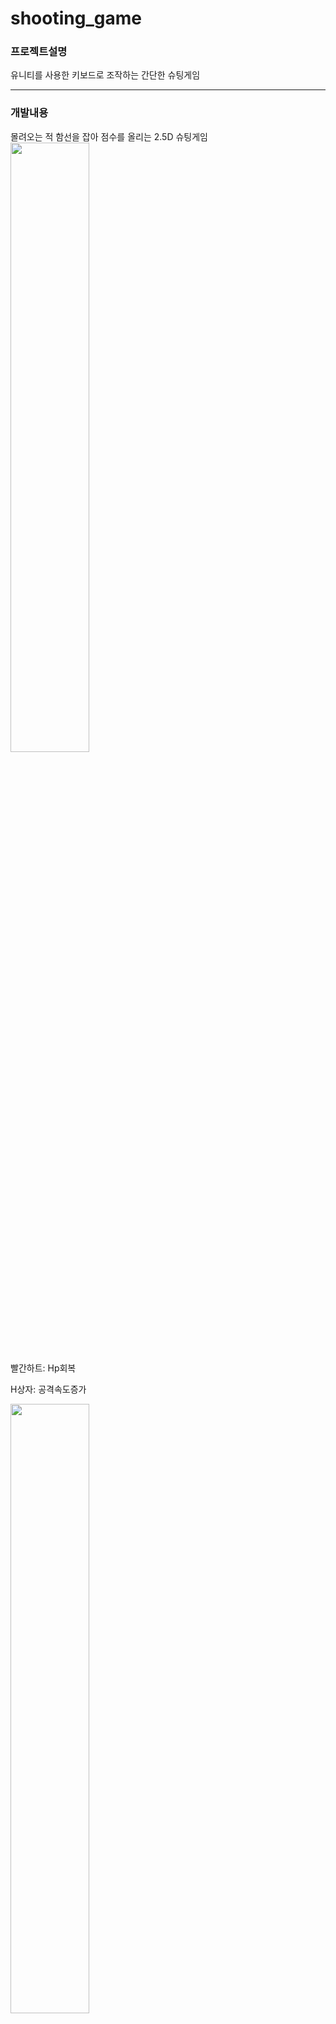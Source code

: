 # shooting_game

### 프로젝트설명
유니티를 사용한 키보드로 조작하는 간단한 슈팅게임

***

### 개발내용

몰려오는 적 함선을 잡아 점수를 올리는 2.5D 슈팅게임  
<img src = "https://user-images.githubusercontent.com/84118571/209466130-a103bd3e-8cfc-4f06-9daf-6734b6443599.png" width="50%" height="50%">  
빨간하트: Hp회복  

H상자: 공격속도증가  

<img src = "https://user-images.githubusercontent.com/84118571/209466177-a9ded433-e9d3-442b-8c7d-b8c351783475.png" width="50%" height="50%">  

<img src = "https://user-images.githubusercontent.com/84118571/209466194-2bd8785f-7416-4d7f-b608-32b672e23bbc.png" width="50%" height="50%">  

게임오버시 스페이스로 재시작가능    

***

### 조작법

방향키: 함선조작  
스페이스: 공격  

***

### 개발환경

툴: 유니티  
언어: C#  

***

### 담당역할 및 성과
게임 개발 및 스크립트 작성
